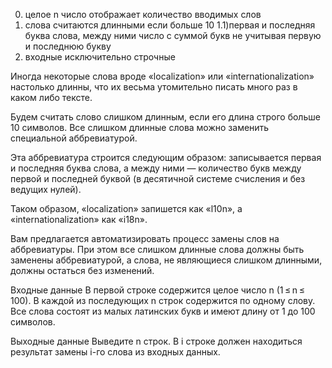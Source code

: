 0. целое n число отображает количество вводимых слов
1. слова считаются длинными если больше 10
   1.1)первая и последняя буква слова, между ними число с суммой букв не учитывая первую и последнюю букву
2. входные исключительно строчные

Иногда некоторые слова вроде «localization» или «internationalization» настолько длинны, что их весьма утомительно писать много раз в каком либо тексте.

Будем считать слово слишком длинным, если его длина строго больше 10 символов. Все слишком длинные слова можно заменить специальной аббревиатурой.

Эта аббревиатура строится следующим образом: записывается первая и последняя буква слова, а между ними — количество букв между первой и последней буквой (в десятичной системе счисления и без ведущих нулей).

Таком образом, «localization» запишется как «l10n», а «internationalization» как «i18n».

Вам предлагается автоматизировать процесс замены слов на аббревиатуры. При этом все слишком длинные слова должны быть заменены аббревиатурой, а слова, не являющиеся слишком длинными, должны остаться без изменений.

Входные данные
В первой строке содержится целое число n (1 ≤ n ≤ 100). В каждой из последующих n строк содержится по одному слову. Все слова состоят из малых латинских букв и имеют длину от 1 до 100 символов.

Выходные данные
Выведите n строк. В i строке должен находиться результат замены i-го слова из входных данных.
